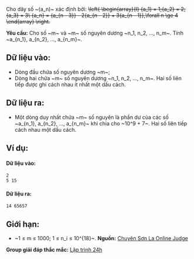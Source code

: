 Cho dãy số ~(a_n)~ xác định bởi:
~~\left\{ \begin{array}{l}
{a_1} = 1;{a_2} = 2;{a_3} = 3\\
{a_n} = {a_{n - 3}} - 2{a_{n - 2}} + 3{a_{n - 1}},\forall n \ge 4
\end{array} \right.~~

**Yêu cầu:** Cho số ~m~ và ~m~ số nguyên dương ~n_1, n_2, …, n_m~. Tính ~a_{n_1}, a_{n_2}, …, a_{n_m}~.

## Dữ liệu vào:
- Dòng đầu chứa số nguyên dương ~m~;
- Dòng hai chứa ~m~ số nguyên dương ~n_1, n_2, …, n_m~. Hai số liên tiếp được ghi cách nhau ít nhất một dấu cách.

## Dữ liệu ra:
- Một dòng duy nhất chứa ~m~ số nguyên là phần dư của các số ~a_{n_1}, a_{n_2}, …, a_{n_m}~ khi chia cho ~10^9 + 7~. Hai số liên tiếp cách nhau một dấu cách.

## Ví dụ:
#### Dữ liệu vào:
```
2
5 15
```

#### Dữ liệu ra:
```
14 65657
```

## Giới hạn:
- ~1 ≤ m ≤ 1000; 1 ≤ n_i ≤ 10^{18}~.
**Nguồn:** [Chuyên Sơn La Online Judge](http://csloj.ddns.net/)

**Group giải đáp thắc mắc:** [Lập trình 24h](https://www.facebook.com/groups/1386904321519984)